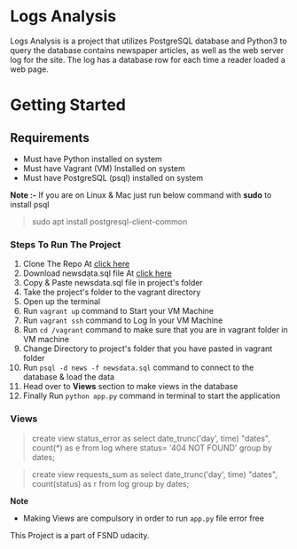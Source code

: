 # Logs Analysis
Logs Analysis is a project that utilizes PostgreSQL database and Python3 to query the database contains newspaper articles, as well as the web server log for the site. The log has a database row for each time a reader loaded a web page.

# Getting Started

## Requirements

- Must have Python installed on system
- Must have Vagrant (VM) Installed on system
- Must have PostgreSQL (psql) installed on system

**Note :-** 
If you are on Linux & Mac just run below command with **sudo** to install psql 
> sudo apt install postgresql-client-common    

### Steps To Run The Project

1.  Clone The Repo At [click here](https://github.com/imrshu/Logs-Analysis)
2.	Download newsdata.sql file At [click here](https://drive.google.com/file/d/0B_qzAKxW64G-VFJZLWZ3SHdZUVk/view?usp=sharing)
3.  Copy & Paste newsdata.sql file in project's folder
4.  Take the project's folder to the vagrant directory
5.  Open up the terminal
6.  Run `vagrant up` command to Start your VM Machine
7.  Run `vagrant ssh` command to Log In your VM Machine
8.  Run `cd /vagrant` command to make sure that you are in vagrant folder in VM machine
9.  Change Directory to project's folder that you have pasted in vagrant folder
10. Run `psql -d news -f newsdata.sql` command to connect to the database & load the data
11. Head over to **Views** section to make views in the database
12. Finally Run `python app.py` command in terminal to start the application

### Views
> create view status_error as select date_trunc('day', time) "dates", count(*) as e from log where status= '404 NOT FOUND' group by dates;

> create view requests_sum as select date_trunc('day', time) "dates", count(status) as r from log group by dates;


**Note**
- Making Views are compulsory in order to run `app.py` file error free

This Project is a part of FSND udacity.